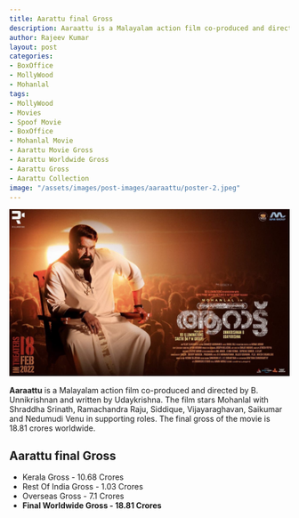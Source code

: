```yaml
---
title: Aarattu final Gross
description: Aaraattu is a Malayalam action film co-produced and directed by B. Unnikrishnan and written by Udaykrishna. The film stars Mohanlal with Shraddha Srinath, the movie has grossed 18.81 crores worldwide.
author: Rajeev Kumar
layout: post
categories:
- BoxOffice
- MollyWood
- Mohanlal
tags:
- MollyWood
- Movies
- Spoof Movie
- BoxOffice
- Mohanlal Movie
- Aarattu Movie Gross
- Aarattu Worldwide Gross
- Aarattu Gross
- Aarattu Collection
image: "/assets/images/post-images/aaraattu/poster-2.jpeg"
---
```


![Aaraattu featured image](/assets/images/post-images/aaraattu/poster-2.jpeg)

**Aaraattu** is a Malayalam action film co-produced and directed by B. Unnikrishnan and written by Udaykrishna. The film stars Mohanlal with Shraddha Srinath, Ramachandra Raju, Siddique, Vijayaraghavan, Saikumar and Nedumudi Venu in supporting roles. The final gross of the movie is 18.81 crores worldwide.

## Aarattu final Gross
- Kerala Gross - 10.68 Crores
- Rest Of India Gross - 1.03 Crores
- Overseas Gross - 7.1 Crores
- **Final Worldwide Gross - 18.81 Crores**
